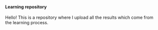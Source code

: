 #### Learning repository
Hello! 
This is a repository where I upload all the results which come from the learning process.

